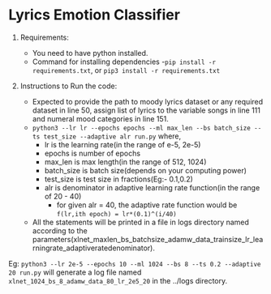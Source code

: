 # Lyrics Emotion Classifier
1. Requirements:
    - You need to have python installed.
    - Command for installing dependencies
        -`pip install -r requirements.txt`, or `pip3 install -r requirements.txt`

2. Instructions to Run the code:
    - Expected to provide the path to moody lyrics dataset or any required dataset in line 50, assign list of lyrics to the variable songs in line 111 and numeral mood categories in line 151. 
    - `python3 --lr lr --epochs epochs --ml max_len --bs batch_size --ts test_size --adaptive alr run.py`
    where,
        - lr is the learning rate(in the range of e-5, 2e-5) 
        - epochs is number of epochs
        - max_len is max length(in the range of 512, 1024)
        - batch_size is batch size(depends on your computing power)
        - test_size is test size in fractions(Eg:- 0.1,0.2)
        - alr is denominator in adaptive learning rate function(in the range of 20 - 40)
            - for given alr = 40, the adaptive rate function would be `f(lr,ith epoch) = lr*(0.1)^(i/40)`
    - All the statements will be printed in a file in logs directory named according to the parameters(xlnet_maxlen_bs_batchsize_adamw_data_trainsize_lr_learningrate_adaptiveratedenominator).

Eg: `python3 --lr 2e-5 --epochs 10 --ml 1024 --bs 8 --ts 0.2 --adaptive 20 run.py`
will generate a log file named `xlnet_1024_bs_8_adamw_data_80_lr_2e5_20` in the ../logs directory.
